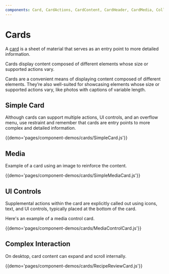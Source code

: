 ```yaml
---
components: Card, CardActions, CardContent, CardHeader, CardMedia, Collapse
---
```


# Cards

A [card](https://material.google.com/components/cards.html) is a sheet of material that serves as an entry point to more detailed information.

Cards display content composed of different elements whose size or supported actions vary.

Cards are a convenient means of displaying content composed of different elements. They’re also well-suited for showcasing elements whose size or supported actions vary, like photos with captions of variable length.

## Simple Card

Although cards can support multiple actions, UI controls, and an overflow menu, use restraint and remember that cards are entry points to more complex and detailed information.

{{demo='pages/component-demos/cards/SimpleCard.js'}}

## Media

Example of a card using an image to reinforce the content.

{{demo='pages/component-demos/cards/SimpleMediaCard.js'}}

## UI Controls

Supplemental actions within the card are explicitly called out using icons, text, and UI controls, typically placed at the bottom of the card.

Here's an example of a media control card.

{{demo='pages/component-demos/cards/MediaControlCard.js'}}

## Complex Interaction

On desktop, card content can expand and scroll internally.

{{demo='pages/component-demos/cards/RecipeReviewCard.js'}}


